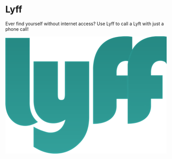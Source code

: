 # Lyff
Ever find yourself without internet access? Use Lyff to call a Lyft with just a phone call!

![Lyff Logo](/lyff-logo.png)
